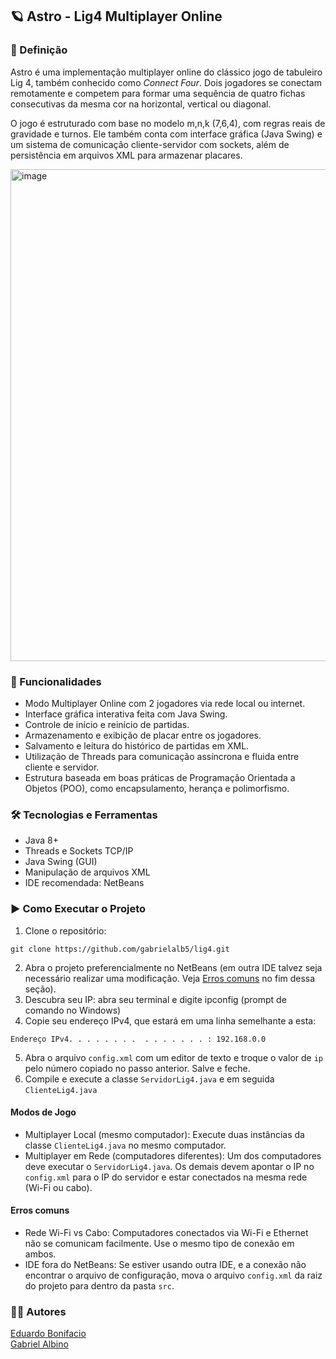 ## 🪐 Astro - Lig4 Multiplayer Online

### 📌 Definição

Astro é uma implementação multiplayer online do clássico jogo de tabuleiro Lig 4, também conhecido como <i>Connect Four</i>. Dois jogadores se conectam remotamente e competem para formar uma sequência de quatro fichas consecutivas da mesma cor na horizontal, vertical ou diagonal.

O jogo é estruturado com base no modelo m,n,k (7,6,4), com regras reais de gravidade e turnos. Ele também conta com interface gráfica (Java Swing) e um sistema de comunicação cliente-servidor com sockets, além de persistência em arquivos XML para armazenar placares.

<img width="1377" height="787" alt="image" src="https://github.com/user-attachments/assets/53a22aab-53be-4cc0-a44c-dd53dd993f8a" />

### 🚀 Funcionalidades
- Modo Multiplayer Online com 2 jogadores via rede local ou internet.
- Interface gráfica interativa feita com Java Swing.
- Controle de início e reinício de partidas.
- Armazenamento e exibição de placar entre os jogadores.
- Salvamento e leitura do histórico de partidas em XML.
- Utilização de Threads para comunicação assíncrona e fluida entre cliente e servidor.
- Estrutura baseada em boas práticas de Programação Orientada a Objetos (POO), como encapsulamento, herança e polimorfismo.

### 🛠️ Tecnologias e Ferramentas</h2>
- Java 8+
- Threads e Sockets TCP/IP
- Java Swing (GUI)
- Manipulação de arquivos XML
- IDE recomendada: NetBeans

### ▶️ Como Executar o Projeto

1. Clone o repositório:

```
git clone https://github.com/gabrielalb5/lig4.git
```

2. Abra o projeto preferencialmente no NetBeans (em outra IDE talvez seja necessário realizar uma modificação. Veja [Erros comuns](#erros-comuns) no fim dessa seção).
3. Descubra seu IP: abra seu terminal e digite ipconfig (prompt de comando no Windows)
4. Copie seu endereço IPv4, que estará em uma linha semelhante a esta:
```
Endereço IPv4. . . . . . . .  . . . . . . . : 192.168.0.0
```
5. Abra o arquivo `config.xml` com um editor de texto e troque o valor de `ip` pelo número copiado no passo anterior. Salve e feche.
6. Compile e execute a classe `ServidorLig4.java` e em seguida `ClienteLig4.java`

#### Modos de Jogo
- Multiplayer Local (mesmo computador): Execute duas instâncias da classe `ClienteLig4.java` no mesmo computador.
- Multiplayer em Rede (computadores diferentes): Um dos computadores deve executar o `ServidorLig4.java`. Os demais devem apontar o IP no `config.xml` para o IP do servidor e estar conectados na mesma rede (Wi-Fi ou cabo).

#### Erros comuns
- Rede Wi-Fi vs Cabo: Computadores conectados via Wi-Fi e Ethernet não se comunicam facilmente. Use o mesmo tipo de conexão em ambos.
- IDE fora do NetBeans: Se estiver usando outra IDE, e a conexão não encontrar o arquivo de configuração, mova o arquivo `config.xml` da raiz do projeto para dentro da pasta `src`.

### 🧑‍💻 Autores
<a href="https://www.linkedin.com/in/eduardo-bonifacio-0a802b2a8/">Eduardo Bonifacio</a><br>
<a href="https://www.linkedin.com/in/gabrielalbino05/">Gabriel Albino</a>
